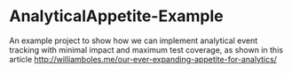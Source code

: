 # AnalyticalAppetite-Example
An example project to show how we can implement analytical event tracking with minimal impact and maximum test coverage, as shown in this article http://williamboles.me/our-ever-expanding-appetite-for-analytics/
